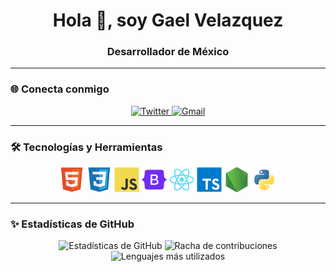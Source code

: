 <h1 align="center">Hola 👋, soy Gael Velazquez</h1>
<h3 align="center">Desarrollador de México</h3>

---

### 🌐 Conecta conmigo
<p align="center">
  <a href="https://x.com/gaelvelazquezlx" target="_blank" rel="noopener noreferrer">
    <img src="https://img.shields.io/badge/Twitter-%231DA1F2.svg?style=for-the-badge&logo=twitter&logoColor=white" alt="Twitter">
  </a>
  <a href="mailto:gaelvela18@gmail.com">
    <img src="https://img.shields.io/badge/Gmail-D14836?style=for-the-badge&logo=gmail&logoColor=white" alt="Gmail">
  </a>
</p>

---

### 🛠️ Tecnologías y Herramientas
<p align="center">
  <img src="https://raw.githubusercontent.com/devicons/devicon/master/icons/html5/html5-original.svg" alt="HTML5" width="40" height="40" />
  <img src="https://raw.githubusercontent.com/devicons/devicon/master/icons/css3/css3-original.svg" alt="CSS3" width="40" height="40" />
  <img src="https://raw.githubusercontent.com/devicons/devicon/master/icons/javascript/javascript-original.svg" alt="JavaScript" width="40" height="40" />
  <img src="https://raw.githubusercontent.com/devicons/devicon/master/icons/bootstrap/bootstrap-plain.svg" alt="Bootstrap" width="40" height="40" />
  <img src="https://raw.githubusercontent.com/devicons/devicon/master/icons/react/react-original.svg" alt="React" width="40" height="40" />
  <img src="https://raw.githubusercontent.com/devicons/devicon/master/icons/typescript/typescript-original.svg" alt="TypeScript" width="40" height="40" />
  <img src="https://raw.githubusercontent.com/devicons/devicon/master/icons/nodejs/nodejs-original.svg" alt="Node.js" width="40" height="40" />
  <img src="https://raw.githubusercontent.com/devicons/devicon/master/icons/python/python-original.svg" alt="Python" width="40" height="40" />
</p>

---

### ✨ Estadísticas de GitHub
<p align="center">
  <img src="https://github-readme-stats.vercel.app/api?username=GaelPA15&show_icons=true&theme=radical" alt="Estadísticas de GitHub">
  <img src="https://github-readme-streak-stats.herokuapp.com/?user=GaelPA15&theme=radical" alt="Racha de contribuciones">
  <img src="https://github-readme-stats.vercel.app/api/top-langs/?username=GaelPA15&layout=compact&theme=radical" alt="Lenguajes más utilizados">
</p>
